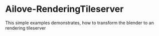 Ailove-RenderingTileserver
==========================

This simple examples demonstrates, how to transform the blender to an rendering tileserver
